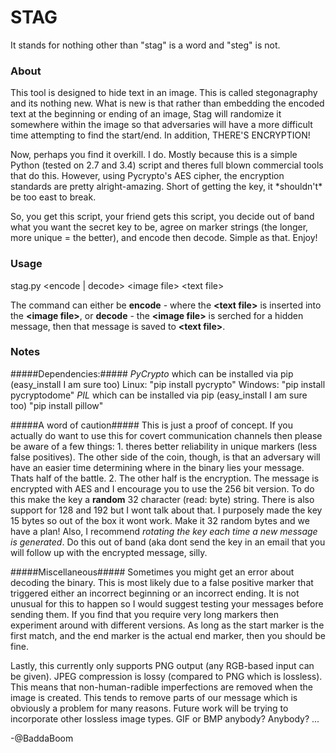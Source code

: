# STAG
It stands for nothing other than "stag" is a word and "steg" is not.

### **About**
This tool is designed to hide text in an image. This is called stegonagraphy and its nothing new.
What is new is that rather than embedding the encoded text at the beginning or ending of an image,
Stag will randomize it somewhere within the image so that adversaries will have a more difficult
time attempting to find the start/end.  In addition, THERE'S ENCRYPTION!

Now, perhaps you find it overkill. I do. Mostly because this is a simple Python (tested on 2.7 and 3.4)
script and theres full blown commercial tools that do this. However, using Pycrypto's AES cipher, the
encryption standards are pretty alright-amazing. Short of getting the key, it \*shouldn't\* be too
east to break. 

So, you get this script, your friend gets this script, you decide out of band what you
want the secret key to be, agree on marker strings (the longer, more unique = the better), and encode
then decode. Simple as that. Enjoy!

### **Usage**
stag.py \<encode | decode\> \<image file\> \<text file\>

The command can either be **encode** - where the **\<text file\>** is inserted into the **\<image file\>**,
or **decode** - the **\<image file\>** is serched for a hidden message, then that message is saved to
**\<text file\>**.

### **Notes**
#####Dependencies:#####
_PyCrypto_ which can be installed via pip (easy_install I am sure too)
	Linux: "pip install pycrypto"
	Windows: "pip install pycryptodome"
_PIL_ which can be installed via pip (easy_install I am sure too)
	"pip install pillow"
	
#####A word of caution#####
This is just a proof of concept. If you actually do want to use this for covert communication channels
then please be aware of a few things:
	1. theres better reliability in unique markers (less false positives). The other side of the coin,
	though, is that an adversary will have an easier time determining where in the binary lies your
	message. Thats half of the battle.
	2. The other half is the encryption. The message is encrypted with AES and I encourage you to use
	the 256 bit version. To do this make the key a **random** 32 character (read: byte) string. There
	is also support for 128 and 192 but I wont talk about that. I purposely made the key 15 bytes so
	out of the box it wont work. Make it 32 random bytes and we have a plan! Also, I recommend *rotating
	the key each time a new message is generated*. Do this out of band (aka dont send the key in an email
	that you will follow up with the encrypted message, silly.

#####Miscellaneous#####
Sometimes you might get an error about decoding the binary. This is most likely due to a false positive
marker that triggered either an incorrect beginning or an incorrect ending. It is not unusual for this to
happen so I would suggest testing your messages before sending them. If you find that you require very long
markers then experiment around with different versions. As long as the start marker is the first match, and
the end marker is the actual end marker, then you should be fine.

Lastly, this currently only supports PNG output (any RGB-based input can be given). JPEG compression is lossy
(compared to PNG which is lossless). This means that non-human-radible imperfections are removed when the
image is created. This tends to remove parts of our message which is obviously a problem for many reasons.
Future work will be trying to incorporate other lossless image types. GIF or BMP anybody? Anybody? ...

-@BaddaBoom
